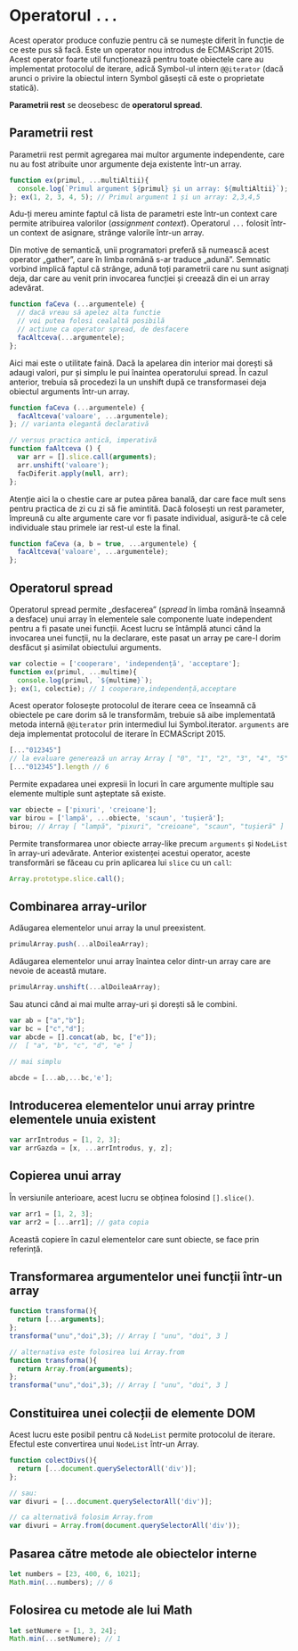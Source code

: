 # Operatorul `...`

Acest operator produce confuzie pentru că se numește diferit în funcție de ce este pus să facă.
Este un operator nou introdus de ECMAScript 2015. Acest operator foarte util funcționează pentru toate obiectele care au implementat protocolul de iterare, adică Symbol-ul intern `@@iterator` (dacă arunci o privire la obiectul intern Symbol găsești că este o proprietate statică).

**Parametrii rest** se deosebesc de **operatorul spread**.

## Parametrii rest

Parametrii rest permit agregarea mai multor argumente independente, care nu au fost atribuite unor argumente deja existente într-un array.

```javascript
function ex(primul, ...multiAltii){
  console.log(`Primul argument ${primul} și un array: ${multiAltii}`);
}; ex(1, 2, 3, 4, 5); // Primul argument 1 și un array: 2,3,4,5
```

Adu-ți mereu aminte faptul că lista de parametri este într-un context care permite atribuirea valorilor (*assignment context*). Operatorul `...` folosit într-un context de asignare, strânge valorile într-un array.

Din motive de semantică, unii programatori preferă să numească acest operator „gather”, care în limba română s-ar traduce „adună”. Semnatic vorbind implică faptul că strânge, adună toți parametrii care nu sunt asignați deja, dar care au venit prin invocarea funcției și creează din ei un array adevărat.

```javascript
function faCeva (...argumentele) {
  // dacă vreau să apelez alta functie
  // voi putea folosi cealaltă posibilă
  // acțiune ca operator spread, de desfacere
  facAltceva(...argumentele);
};
```

Aici mai este o utilitate faină. Dacă la apelarea din interior mai dorești să adaugi valori, pur și simplu le pui înaintea operatorului spread. În cazul anterior, trebuia să procedezi la un unshift după ce transformasei deja obiectul arguments într-un array.

```javascript
function faCeva (...argumentele) {
  facAltceva('valoare', ...argumentele);
}; // varianta elegantă declarativă

// versus practica antică, imperativă
function faAltceva () {
  var arr = [].slice.call(arguments);
  arr.unshift('valoare');
  facDiferit.apply(null, arr);
};
```

Atenție aici la o chestie care ar putea părea banală, dar care face mult sens pentru practica de zi cu zi să fie amintită.
Dacă folosești un rest parameter, împreună cu alte argumente care vor fi pasate individual, asigură-te că cele individuale stau primele iar rest-ul este la final.

```javascript
function faCeva (a, b = true, ...argumentele) {
  facAltceva('valoare', ...argumentele);
};
```

## Operatorul spread

Operatorul spread permite „desfacerea” (*spread* în limba română înseamnă a desface) unui array în elementele sale componente luate independent pentru a fi pasate unei funcții. Acest lucru se întâmplă atunci când la invocarea unei funcții, nu la declarare, este pasat un array pe care-l dorim desfăcut și asimilat obiectului arguments.

```javascript
var colectie = ['cooperare', 'independență', 'acceptare'];
function ex(primul, ...multime){
  console.log(primul, `${multime}`);
}; ex(1, colectie); // 1 cooperare,independență,acceptare
```

Acest operator folosește protocolul de iterare ceea ce înseamnă că obiectele pe care dorim să le transformăm, trebuie să aibe implementată metoda internă `@@iterator` prin intermediul lui Symbol.iterator. `arguments` are deja implementat protocolul de iterare în ECMAScript 2015.

```javascript
[..."012345"]
// la evaluare generează un array Array [ "0", "1", "2", "3", "4", "5" ]
[..."012345"].length // 6
```

Permite expadarea unei expresii în locuri în care argumente multiple sau elemente multiple sunt așteptate să existe.

```javascript
var obiecte = ['pixuri', 'creioane'];
var birou = ['lampă', ...obiecte, 'scaun', 'tușieră'];
birou; // Array [ "lampă", "pixuri", "creioane", "scaun", "tușieră" ]
```

Permite transformarea unor obiecte array-like precum `arguments` și `NodeList` în array-uri adevărate.
Anterior existenței acestui operator, aceste transformări se făceau cu prin aplicarea lui `slice` cu un `call`:

```javascript
Array.prototype.slice.call();
```

## Combinarea array-urilor

Adăugarea elementelor unui array la unul preexistent.

```javascript
primulArray.push(...alDoileaArray);
```

Adăugarea elementelor unui array înaintea celor dintr-un array care are nevoie de această mutare.

```javascript
primulArray.unshift(...alDoileaArray);
```

Sau atunci când ai mai multe array-uri și dorești să le combini.

```javascript
var ab = ["a","b"];
var bc = ["c","d"];
var abcde = [].concat(ab, bc, ["e"]);
//  [ "a", "b", "c", "d", "e" ]

// mai simplu

abcde = [...ab,...bc,'e'];
```

## Introducerea elementelor unui array printre elementele unuia existent

```javascript
var arrIntrodus = [1, 2, 3];
var arrGazda = [x, ...arrIntrodus, y, z];
```

## Copierea unui array

În versiunile anterioare, acest lucru se obținea folosind `[].slice()`.

```javascript
var arr1 = [1, 2, 3];
var arr2 = [...arr1]; // gata copia
```

Această copiere în cazul elementelor care sunt obiecte, se face prin referință.

## Transformarea argumentelor unei funcții într-un array

```javascript
function transforma(){
  return [...arguments];
};
transforma("unu","doi",3); // Array [ "unu", "doi", 3 ]

// alternativa este folosirea lui Array.from
function transforma(){
  return Array.from(arguments);
};
transforma("unu","doi",3); // Array [ "unu", "doi", 3 ]
```

## Constituirea unei colecții de elemente DOM

Acest lucru este posibil pentru că `NodeList` permite protocolul de iterare. Efectul este convertirea unui `NodeList` într-un Array.

```javascript
function colectDivs(){
  return [...document.querySelectorAll('div')];
};

// sau:
var divuri = [...document.querySelectorAll('div')];

// ca alternativă folosim Array.from
var divuri = Array.from(document.querySelectorAll('div'));
```

## Pasarea către metode ale obiectelor interne

```javascript
let numbers = [23, 400, 6, 1021];
Math.min(...numbers); // 6
```

## Folosirea cu metode ale lui Math

```javascript
let setNumere = [1, 3, 24];
Math.min(...setNumere); // 1
```
